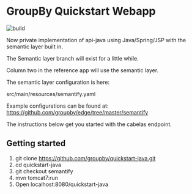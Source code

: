 GroupBy Quickstart Webapp
=========

![build](https://build.groupbyinc.com/app/rest/builds/buildType:id:JavaQuickStart_CommonReleaseDevelop/statusIcon)

Now private implementation of api-java using Java/Spring/JSP with the semantic layer built in.


The Semantic layer branch will exist for a little while.

Column two in the reference app will use the semantic layer.

The semantic layer configuration is here:

src/main/resources/semantify.yaml

Example configurations can be found at: https://github.com/groupby/edge/tree/master/semantify

The instructions below get you started with the cabelas endpoint.

Getting started
---

1. git clone https://github.com/groupby/quickstart-java.git
1. cd quickstart-java
1. git checkout semantify
1. mvn tomcat7:run
2. Open localhost:8080/quickstart-java
